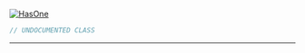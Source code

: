 <a href='https://github.com/ajthinking/archetype/blob/master/src/Endpoints/Laravel/HasOne.php'>![HasOne](https://img.shields.io/badge/-HasOne-blue)
```php
// UNDOCUMENTED CLASS
```
<hr>